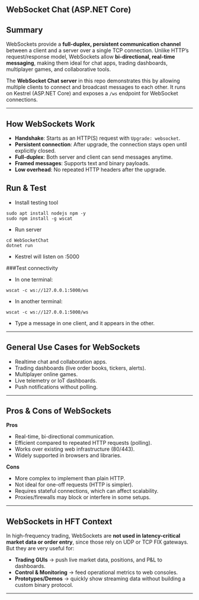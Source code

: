 ## WebSocket Chat (ASP.NET Core)

## Summary
WebSockets provide a **full-duplex, persistent communication channel** between a client and a server over a single TCP connection. Unlike HTTP’s request/response model, WebSockets allow **bi-directional, real-time messaging**, making them ideal for chat apps, trading dashboards, multiplayer games, and collaborative tools.

The **WebSocket Chat server** in this repo demonstrates this by allowing multiple clients to connect and broadcast messages to each other. It runs on Kestrel (ASP.NET Core) and exposes a `/ws` endpoint for WebSocket connections.

---

## How WebSockets Work
- **Handshake**: Starts as an HTTP(S) request with `Upgrade: websocket`.  
- **Persistent connection**: After upgrade, the connection stays open until explicitly closed.  
- **Full-duplex**: Both server and client can send messages anytime.  
- **Framed messages**: Supports text and binary payloads.  
- **Low overhead**: No repeated HTTP headers after the upgrade.

## Run & Test  


- Install testing tool
```
sudo apt install nodejs npm -y
sudo npm install -g wscat
```

- Run server
```
cd WebSocketChat
dotnet run
```
- Kestrel will listen on :5000

###Test connectivity
- In one terminal:
```
wscat -c ws://127.0.0.1:5000/ws
```
- In another terminal:
```
wscat -c ws://127.0.0.1:5000/ws
```
- Type a message in one client, and it appears in the other.
---

##  General Use Cases for WebSockets
- Realtime chat and collaboration apps.  
- Trading dashboards (live order books, tickers, alerts).  
- Multiplayer online games.  
- Live telemetry or IoT dashboards.  
- Push notifications without polling.  

---

##  Pros & Cons of WebSockets

**Pros**  
- Real-time, bi-directional communication.  
- Efficient compared to repeated HTTP requests (polling).  
- Works over existing web infrastructure (80/443).  
- Widely supported in browsers and libraries.  

**Cons**  
- More complex to implement than plain HTTP.  
- Not ideal for one-off requests (HTTP is simpler).  
- Requires stateful connections, which can affect scalability.  
- Proxies/firewalls may block or interfere in some setups.  

---

## WebSockets in HFT Context
In high-frequency trading, WebSockets are **not used in latency-critical market data or order entry**, since those rely on UDP or TCP FIX gateways.  
But they are very useful for:  
- **Trading GUIs** → push live market data, positions, and P&L to dashboards.  
- **Control & Monitoring** → feed operational metrics to web consoles.  
- **Prototypes/Demos** → quickly show streaming data without building a custom binary protocol.  

---


